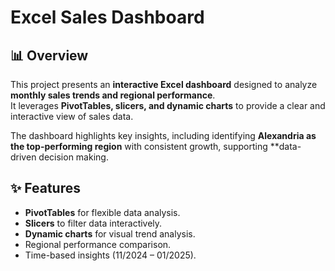 # Excel Sales Dashboard

## 📊 Overview
This project presents an **interactive Excel dashboard** designed to analyze **monthly sales trends and regional performance**.  
It leverages **PivotTables, slicers, and dynamic charts** to provide a clear and interactive view of sales data.  

The dashboard highlights key insights, including identifying **Alexandria as the top-performing region** with consistent growth, supporting **data-driven decision making.  

## ✨ Features
- **PivotTables** for flexible data analysis.  
- **Slicers** to filter data interactively.  
- **Dynamic charts** for visual trend analysis.  
- Regional performance comparison.  
- Time-based insights (11/2024 – 01/2025).  
